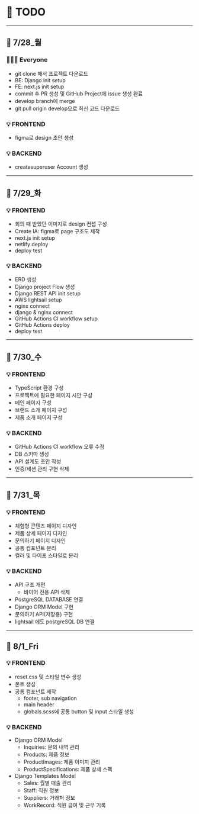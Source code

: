 # 📆 TODO
---
## 🔔 7/28_월
### 👩🏻‍💻 Everyone
- git clone 해서 프로젝트 다운로드
- BE: Django init setup
- FE: next.js init setup
- commit 후 PR 생성 및 GitHub Project에 issue 생성 완료
- develop branch에 merge
- git pull origin develop으로 최신 코드 다운로드

### 💡 FRONTEND
- figma로 design 초안 생성

### 💡 BACKEND
- createsuperuser Account 생성
---
## 🔔 7/29_화
### 💡 FRONTEND
- 회의 때 받았던 이미지로 design 컨셉 구성
- Create IA: figma로 page 구조도 제작
- next.js init setup
- netlify deploy
- deploy test

### 💡 BACKEND
- ERD 생성
- Django project Flow 생성
- Django REST API init setup
- AWS lightsail setup
- nginx connect
- django & nginx connect
- GitHub Actions CI workflow setup
- GitHub Actions deploy
- deploy test
---
## 🔔 7/30_수
### 💡 FRONTEND
- TypeScript 환경 구성
- 프로젝트에 필요한 페이지 시안 구성
- 메인 페이지 구성
- 브랜드 소개 페이지 구성
- 제품 소개 페이지 구성

### 💡 BACKEND
- GitHub Actions CI workflow 오류 수정
- DB 스키마 생성
- API 설계도 초안 작성
- 인증/세션 관리 구현 삭제
---
## 🔔 7/31_목
### 💡 FRONTEND
- 체험형 콘텐츠 페이지 디자인
- 제품 상세 페이지 디자인
- 문의하기 페이지 디자인
- 공통 컴포넌트 분리
- 컬러 및 타이포 스타일로 분리

### 💡 BACKEND
- API 구조 개편
  - 바이어 전용 API 삭제
- PostgreSQL DATABASE 연결
- Django ORM Model 구현
- 문의하기 API(저장용) 구현
- lightsail 에도 postgreSQL DB 연결
---
## 🔔 8/1_Fri
### 💡 FRONTEND
- reset.css 및 스타일 변수 생성
- 폰트 생성
- 공통 컴포넌트 제작
  - footer, sub navigation
  - main header
  - globals.scss에 공통 button 및 input 스타일 생성

### 💡 BACKEND
- Django ORM Model
  - Inquiries: 문의 내역 관리
  - Products: 제품 정보
  - ProductImages: 제품 이미지 관리
  - ProductSpecifications: 제품 상세 스펙
- Django Templates Model
  - Sales: 월별 매출 관리
  - Staff: 직원 정보
  - Suppliers: 거래처 정보
  - WorkRecord: 직원 급여 및 근무 기록